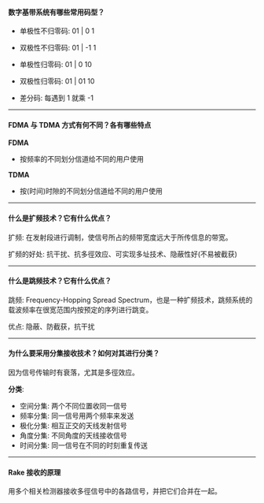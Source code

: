 #### 数字基带系统有哪些常用码型？

* 单极性不归零码: 01 | 0 1

* 双极性不归零码: 01 | -1 1

* 单极性归零码: 01 | 0 10

* 双极性归零码: 01 | 01 10

* 差分码: 每遇到 1 就乘 -1

___

#### FDMA 与 TDMA 方式有何不同？各有哪些特点

**FDMA**

* 按频率的不同划分信道给不同的用户使用

**TDMA**

* 按(时间)时隙的不同划分信道给不同的用户使用

___

#### 什么是扩频技术？它有什么优点？

扩频: 在发射段进行调制，使信号所占的频带宽度远大于所传信息的带宽。

扩频的好处: 抗干扰、抗多徑效应、可实现多址技术、隐蔽性好(不易被截获)

___

#### 什么是跳频技术？它有什么优点？

跳频: Frequency-Hopping Spread Spectrum，也是一种扩频技术，跳频系统的载波频率在很宽范围内按预定的序列进行跳变。

优点: 隐蔽、防截获，抗干扰

___

#### 为什么要采用分集接收技术？如何对其进行分类？

因为信号传输时有衰落，尤其是多徑效应。

**分类**:

* 空间分集: 两个不同位置收同一信号
* 频率分集: 同一信号用两个频率来发送
* 极化分集: 相互正交的天线发射信号
* 角度分集: 不同角度的天线接收信号
* 时间分集: 同一信号在不同的时刻重复传送
___

#### Rake 接收的原理

用多个相关检测器接收多徑信号中的各路信号，并把它们合并在一起。